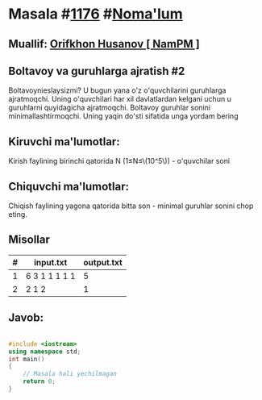 
<h1>Masala #<a href="https://robocontest.uz/tasks/1176">1176</a> #<a href="https://robocontest.uz/tasks?category=1">Noma'lum</a></h1>
<h2> Muallif: <a href="https://robocontest.uz/profile/orifkhon_namps">Orifkhon Husanov [ NamPM ]</a></h2>
<h2>Boltavoy va guruhlarga ajratish #2</h2>
<p>Boltavoynieslaysizmi? U bugun yana o'z o'quvchilarini guruhlarga ajratmoqchi. Uning o'quvchilari har xil davlatlardan kelgani uchun u guruhlarni quyidagicha ajratmoqchi.
Boltavoy guruhlar sonini minimallashtirmoqchi. Uning yaqin do'sti sifatida unga yordam bering</p>
<h2>Kiruvchi ma'lumotlar:</h2>
<p>Kirish faylining birinchi qatorida N (1≤N≤\(10^5\)) - o'quvchilar soni</p>
<h2>Chiquvchi ma'lumotlar:</h2>
<p>Chiqish faylining yagona qatorida bitta son - minimal guruhlar sonini chop eting.</p>
<h2>Misollar</h2>
<table>
    <thead>
        <tr>
            <th>#</th>
            <th>input.txt</th>
            <th>output.txt</th>
        </tr>
    </thead>
    <tbody>
            <tr>
                <td>1</td>
                <td>6
3 1 1 1 1 1</td>
                <td>5</td>
            </tr>
            <tr>
                <td>2</td>
                <td>2
1 2</td>
                <td>1</td>
            </tr>
    </tbody>
    </table>
    
<h2>Javob:</h2>

######
```cpp
#include <iostream>
using namespace std;
int main()
{
    // Masala hali yechilmagan
    return 0;
}
```
